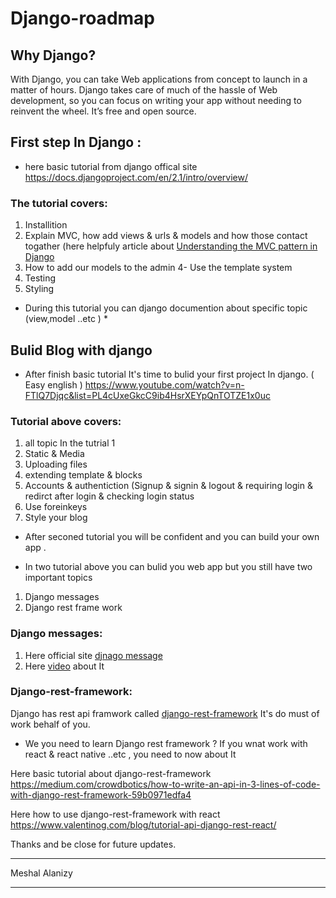 # Django-roadmap

## Why Django?
With Django, you can take Web applications from concept to launch in a matter of hours. Django takes care of much of the hassle of Web development, so you can focus on writing your app without needing to reinvent the wheel. It’s free and open source.

## First step In Django :
- here basic tutorial from django offical site 
https://docs.djangoproject.com/en/2.1/intro/overview/
### The tutorial covers:
1. Installition 
2. Explain MVC, how add views & urls & models and how those contact togather (here helpfuly article about [Understanding the MVC pattern in Django](https://medium.com/shecodeafrica/understanding-the-mvc-pattern-in-django-edda05b9f43f)
3. How to add our models to the admin 
4- Use the template system 
5. Testing 
6. Styling 

* During this tutorial you can django documention about specific topic (view,model ..etc ) *

## Bulid Blog with django 
* After finish basic tutorial It's time to bulid your first project In django.  ( Easy english ) 
https://www.youtube.com/watch?v=n-FTlQ7Djqc&list=PL4cUxeGkcC9ib4HsrXEYpQnTOTZE1x0uc

### Tutorial above covers:
1. all topic In the tutrial 1 
2. Static & Media
3. Uploading files
4. extending template & blocks 
5. Accounts & authentiction (Signup & signin & logout & requiring login & redirct after login & checking login status
6. Use foreinkeys 
7. Style your blog 

* After seconed tutorial you will be confident and you can build your own app .

* In two tutorial above you can bulid you web app but you still have two important topics
1. Django messages
2. Django rest frame work 

### Django messages:
1. Here official site [djnago message](https://docs.djangoproject.com/en/2.1/ref/contrib/messages/)
2. Here [video](https://www.youtube.com/watch?v=Loupuo3FWgw&t=170s) about It

### Django-rest-framework:
Django has rest api framwork called [django-rest-framework](https://www.django-rest-framework.org/) It's do must of work behalf of you.

* We you need to learn Django rest framework ?
If you wnat work with react & react native ..etc , you need to now about It 

Here basic tutorial about django-rest-framework
https://medium.com/crowdbotics/how-to-write-an-api-in-3-lines-of-code-with-django-rest-framework-59b0971edfa4

Here how to use django-rest-framework with react
https://www.valentinog.com/blog/tutorial-api-django-rest-react/


Thanks and be close for future updates.
___
Meshal Alanizy
___








